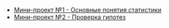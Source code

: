 - [Мини-проект №1 - Основные понятия статистики](https://github.com/mikhailov-v-a/portfolio/tree/main/da_projects/edu/stat_mini_projects/1)
- [Мини-проект №2 - Проверка гипотез](https://github.com/mikhailov-v-a/portfolio/tree/main/da_projects/edu/stat_mini_projects/2)